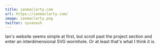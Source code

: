 ```yaml
---
title: ianmaclarty.com
url: https://ianmaclarty.com/
image: ianmaclarty.png
twitter: syxanash
---
```


Ian's website seems simple at first, but scroll past the project section and enter an interdimensional SVG wormhole. Or at least that's what I think it is.